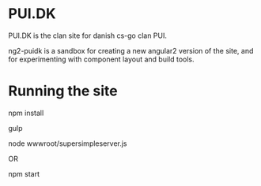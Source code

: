 # PUI.DK
PUI.DK is the clan site for danish cs-go clan PUI.

ng2-puidk is a sandbox for creating a new angular2 version of the site, and for experimenting with component layout and build tools.

# Running the site
npm install

gulp

node wwwroot/supersimpleserver.js

OR

npm start





